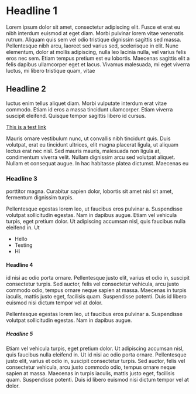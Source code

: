 # Headline 1

Lorem ipsum dolor sit amet, consectetur adipiscing elit. Fusce et erat eu nibh interdum euismod at eget diam. 
Morbi pulvinar lorem vitae venenatis rutrum. Aliquam quis sem vel odio tristique dignissim sagittis sed massa. 
Pellentesque nibh arcu, laoreet sed varius sed, scelerisque in elit. Nunc elementum, dolor at mollis adipiscing, 
nulla leo lacinia nulla, vel varius felis eros nec sem. Etiam tempus pretium est eu lobortis. Maecenas sagittis elit 
a felis dapibus ullamcorper eget et lacus. Vivamus malesuada, mi eget viverra luctus, mi libero tristique quam, vitae 

## Headline 2

luctus enim tellus aliquet diam. Morbi vulputate interdum erat vitae commodo. Etiam id eros a massa tincidunt ullamcorper.
Etiam viverra suscipit eleifend. Quisque tempor sagittis libero id cursus.

[This is a test link](hello.html)

Mauris ornare vestibulum nunc, ut convallis nibh tincidunt quis. Duis volutpat, erat eu tincidunt ultrices, elit magna
placerat ligula, ut aliquam lectus erat nec nisl. Sed mauris mauris, malesuada non ligula at, condimentum viverra velit.
Nullam dignissim arcu sed volutpat aliquet. Nullam et consequat augue. In hac habitasse platea dictumst. Maecenas eu 

### Headline 3

porttitor magna. Curabitur sapien dolor, lobortis sit amet nisl sit amet, fermentum dignissim turpis.
 
Pellentesque egestas lorem leo, ut faucibus eros pulvinar a. Suspendisse volutpat sollicitudin egestas. Nam in dapibus 
augue. Etiam vel vehicula turpis, eget pretium dolor. Ut adipiscing accumsan nisl, quis faucibus nulla eleifend in. Ut 

* Hello
* Testing
* Hi

#### Headline 4

id nisi ac odio porta ornare. Pellentesque justo elit, varius et odio in, suscipit consectetur turpis. Sed auctor, 
felis vel consectetur vehicula, arcu justo commodo odio, tempus ornare neque sapien at massa. Maecenas in turpis iaculis, 
mattis justo eget, facilisis quam. Suspendisse potenti. Duis id libero euismod nisi dictum tempor vel at dolor.
 
Pellentesque egestas lorem leo, ut faucibus eros pulvinar a. Suspendisse volutpat sollicitudin egestas. Nam in dapibus augue.

##### Headline 5

Etiam vel vehicula turpis, eget pretium dolor. Ut adipiscing accumsan nisl, quis faucibus nulla eleifend in. 
Ut id nisi ac odio porta ornare. Pellentesque justo elit, varius et odio in, suscipit consectetur turpis. Sed auctor, 
felis vel consectetur vehicula, arcu justo commodo odio, tempus ornare neque sapien at massa. Maecenas in turpis iaculis,
mattis justo eget, facilisis quam. Suspendisse potenti. Duis id libero euismod nisi dictum tempor vel at dolor.